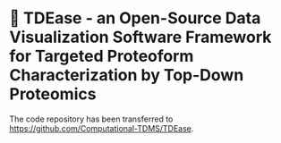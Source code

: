 # 🧪 TDEase - an Open-Source Data Visualization Software Framework for Targeted Proteoform Characterization by Top-Down Proteomics

The code repository has been transferred to https://github.com/Computational-TDMS/TDEase.
